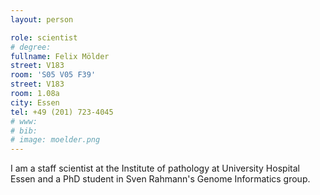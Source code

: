 ```yaml
---
layout: person

role: scientist
# degree: 
fullname: Felix Mölder
street: V183
room: 'S05 V05 F39'
street: V183
room: 1.08a
city: Essen
tel: +49 (201) 723-4045
# www:
# bib:
# image: moelder.png
---
```


I am a staff scientist at the Institute of pathology at University Hospital Essen and a PhD student in Sven Rahmann's Genome Informatics group.
